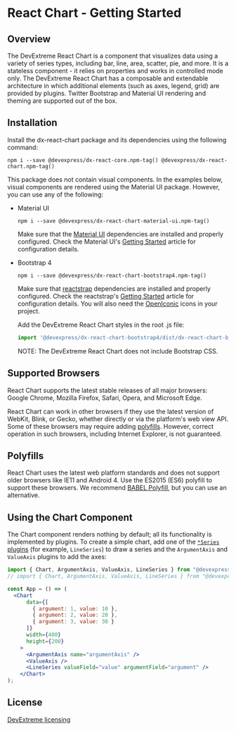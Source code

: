 # React Chart - Getting Started

## Overview

The DevExtreme React Chart is a component that visualizes data using a variety of series types, including bar, line, area, scatter, pie, and more. It is a stateless component - it relies on properties and works in controlled mode only. The DevExtreme React Chart has a composable and extendable architecture in which additional elements (such as axes, legend, grid) are provided by plugins. Twitter Bootstrap and Material UI rendering and theming are supported out of the box.

## Installation

Install the dx-react-chart package and its dependencies using the following command:

```
npm i --save @devexpress/dx-react-core.npm-tag() @devexpress/dx-react-chart.npm-tag()
```

This package does not contain visual components. In the examples below, visual components are rendered using the Material UI package. However, you can use any of the following:

- Material UI

  ```
  npm i --save @devexpress/dx-react-chart-material-ui.npm-tag()
  ```

  Make sure that the [Material UI](https://material-ui-1dab0.firebaseapp.com/) dependencies are installed and properly configured. Check the Material UI's [Getting Started](https://material-ui-1dab0.firebaseapp.com/getting-started/installation) article for configuration details.

- Bootstrap 4

  ```
  npm i --save @devexpress/dx-react-chart-bootstrap4.npm-tag()
  ```

  Make sure that [reactstrap](https://reactstrap.github.io/) dependencies are installed and properly configured. Check the reactstrap's [Getting Started](https://reactstrap.github.io/) article for configuration details. You will also need the [OpenIconic](https://useiconic.com/open) icons in your project.

  Add the DevExtreme React Chart styles in the root .js file:

  ```js
  import '@devexpress/dx-react-chart-bootstrap4/dist/dx-react-chart-bootstrap4.css';
  ```

  NOTE: The DevExtreme React Chart does not include Bootstrap CSS.

## Supported Browsers

React Chart supports the latest stable releases of all major browsers: Google Chrome, Mozilla Firefox, Safari, Opera, and Microsoft Edge.

React Chart can work in other browsers if they use the latest version of WebKit, Blink, or Gecko, whether directly or via the platform's web view API. Some of these browsers may require adding [polyfills](#polyfills). However, correct operation in such browsers, including Internet Explorer, is not guaranteed.

## Polyfills

React Chart uses the latest web platform standards and does not support older browsers like IE11 and Android 4. Use the ES2015 (ES6) polyfill to support these browsers. We recommend [BABEL Polyfill](https://babeljs.io/docs/usage/polyfill/), but you can use an alternative.

## Using the Chart Component

The Chart component renders nothing by default; all its functionality is implemented by plugins. To create a simple chart, add one of the [`*Series` plugins](series.md) (for example, `LineSeries`) to draw a series and the `ArgumentAxis` and `ValueAxis` plugins to add the axes:

```jsx
import { Chart, ArgumentAxis, ValueAxis, LineSeries } from "@devexpress/dx-react-chart-material-ui";
// import { Chart, ArgumentAxis, ValueAxis, LineSeries } from "@devexpress/dx-react-chart-bootstrap4";

const App = () => (
  <Chart
      data={[
        { argument: 1, value: 10 },
        { argument: 2, value: 20 },
        { argument: 3, value: 30 }
      ]}
      width={400}
      height={200}
    >
      <ArgumentAxis name="argumentAxis" />
      <ValueAxis />
      <LineSeries valueField="value" argumentField="argument" />
    </Chart>
);

```

## License

[DevExtreme licensing](https://js.devexpress.com/licensing/)

